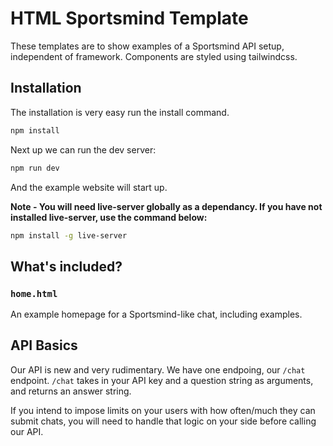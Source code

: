 # HTML Sportsmind Template

These templates are to show examples of a Sportsmind API setup, independent of framework. Components are styled using tailwindcss.

## Installation

The installation is very easy run the install command.

```bash
npm install
```

Next up we can run the dev server:

```bash
npm run dev
```

And the example website will start up.

**Note - You will need live-server globally as a dependancy. If you have not installed live-server, use the command below:**

```bash
npm install -g live-server
```

## What's included?

### `home.html`

An example homepage for a Sportsmind-like chat, including examples.

## API Basics

Our API is new and very rudimentary. We have one endpoing, our `/chat` endpoint. `/chat` takes in your API key and a question string as arguments, and returns an answer string.

If you intend to impose limits on your users with how often/much they can submit chats, you will need to handle that logic on your side before calling our API.
